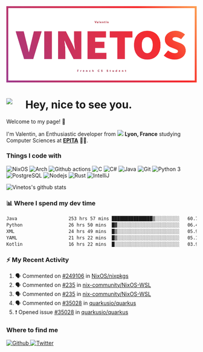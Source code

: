 <!--
**Vinetos/Vinetos** is a ✨ _special_ ✨ repository because its `README.md` (this file) appears on your GitHub profile.
-->
<a align="center" href="https://vinetos.fr">
  <img src="https://raw.githubusercontent.com/Vinetos/Vinetos/master/Vinetos%20Banner.png" />
</a>

# <img align="left" src="https://cdn.discordapp.com/emojis/938153240527265812.webp" width="10%" /> Hey, nice to see you.

Welcome to my page! :wave:  

I'm Valentin, an Enthusiastic developer from <img src="https://cdn-icons-png.flaticon.com/512/197/197560.png" width="13"/> **Lyon, France** studying Computer Sciences at [**EPITA**](https://www.epita.fr/en/) 👨‍🎓.

### Things I code with
<p>
  <img alt="NixOS" src="https://img.shields.io/badge/-NixOS-00cec9?style=flat-square&logo=nixos&logoColor=white" />
  <img alt="Arch" src="https://img.shields.io/badge/-Arch-2088FF?style=flat-square&logo=arch-linux&logoColor=white" />
  <img alt="Github actions" src="https://img.shields.io/badge/-Github_Actions-4834d4?style=flat-square&logo=github-actions&logoColor=white" />
  <img alt="C" src="https://img.shields.io/badge/-C-be2edd?style=flat-square&logo=c&logoColor=white" />
  <img alt="C#" src="https://img.shields.io/badge/-C%23-E10098?style=flat-square&logo=c#&logoColor=white" />
  <img alt="Java" src="https://img.shields.io/badge/-Java-ea2845?style=flat-square&logo=openjdk&logoColor=white" />
  <img alt="Git" src="https://img.shields.io/badge/-Git-F05032?style=flat-square&logo=git&logoColor=white" />
  <img alt="Python 3" src="https://img.shields.io/badge/-Python%203-F7B93E?style=flat-square&logo=python&logoColor=white" />
  <img alt="PostgreSQL" src="https://img.shields.io/badge/-PostgreSQL-13aa52?style=flat-square&logo=mongodb&logoColor=white" />
  <img alt="Nodejs" src="https://img.shields.io/badge/-Nodejs-43853d?style=flat-square&logo=Node.js&logoColor=white" />
  <img alt="Rust" src="https://img.shields.io/badge/-Rust-f7f1e3?style=flat-square&logo=rust&logoColor=black" />
  <img alt="IntelliJ" src="https://img.shields.io/badge/-IntelliJ-000000?style=flat-square&logo=intellij-idea&logoColor=white" />
</p>

![Vinetos's github stats](https://github-readme-stats.vercel.app/api?username=Vinetos&show_icons=true) 

### :bar_chart: Where I spend my dev time  
<!--START_SECTION:waka-->

```txt
Java                   253 hrs 57 mins ███████████████▒░░░░░░░░░   60.75 %
Python                 26 hrs 50 mins  █▓░░░░░░░░░░░░░░░░░░░░░░░   06.42 %
XML                    24 hrs 49 mins  █▒░░░░░░░░░░░░░░░░░░░░░░░   05.94 %
YAML                   21 hrs 22 mins  █▒░░░░░░░░░░░░░░░░░░░░░░░   05.11 %
Kotlin                 16 hrs 22 mins  █░░░░░░░░░░░░░░░░░░░░░░░░   03.92 %
```

<!--END_SECTION:waka-->

### :zap: My Recent Activity

<!--START_SECTION:activity-->
1. 🗣 Commented on [#249106](https://github.com/NixOS/nixpkgs/pull/249106#issuecomment-1680121342) in [NixOS/nixpkgs](https://github.com/NixOS/nixpkgs)
2. 🗣 Commented on [#235](https://github.com/nix-community/NixOS-WSL/issues/235#issuecomment-1657798464) in [nix-community/NixOS-WSL](https://github.com/nix-community/NixOS-WSL)
3. 🗣 Commented on [#235](https://github.com/nix-community/NixOS-WSL/issues/235#issuecomment-1657116245) in [nix-community/NixOS-WSL](https://github.com/nix-community/NixOS-WSL)
4. 🗣 Commented on [#35028](https://github.com/quarkusio/quarkus/issues/35028#issuecomment-1651986830) in [quarkusio/quarkus](https://github.com/quarkusio/quarkus)
5. ❗ Opened issue [#35028](https://github.com/quarkusio/quarkus/issues/35028) in [quarkusio/quarkus](https://github.com/quarkusio/quarkus)
<!--END_SECTION:activity-->

### Where to find me
<p>
  <a href="https://github.com/Vinetos" target="_blank">
    <img alt="Github" src="https://img.shields.io/badge/GitHub-%2312100E.svg?&style=for-the-badge&logo=Github&logoColor=white" />
  </a> 
  <a href="https://twitter.com/Vinetos" target="_blank">
    <img alt="Twitter" src="https://img.shields.io/badge/twitter-%231DA1F2.svg?&style=for-the-badge&logo=twitter&logoColor=white" />
  </a> 
</p>
